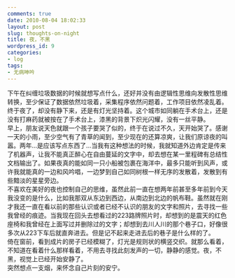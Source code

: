 ```yaml
---
comments: true
date: 2010-08-04 18:02:33
layout: post
slug: thoughts-on-night
title: 夜，不黑
wordpress_id: 9
categories:
- log
tags:
- 无病呻吟
---
```


下午在纠缠垃圾数据的时候就想写点什么，还好并没有由逻辑性思维向发散性思维转换，至少保证了数据依然垃圾着，采集程序依然问题着，工作项目依然凌乱着。终于夜了，却没有静下来，还是有灯光坚持着。这个城市如同躺在手术台上，还是没有打麻药就被按在了手术台上，漆黑的背景下炽光闪耀，没有一丝平静。  
早上，朋友说天色就跟一个孩子要哭了似的，终于在说过不久，天开始哭了。感谢一天的小雨，至少空气有了青草的闻到，至少现在的还算凉爽，让我们原谅夜的叫嚣。两年...是应该写点东西了...当我有这种想法的时候，我就知道外边肯定是传来了机器声，让我不能真正醉心在自由蔓延的文字中，却去想在某一里程碑有总结性文档输出了。如果夜真的能如同一只小船被包裹在海洋中，最多只能听到风声，或许我就能真的一边和风吟唱，一边梦到自己如同树根一样无序的发散着，发散到有些黯淡的星星旁边。  
不喜欢在美好的夜也控制自己的思维，虽然此前一直在想两年前甚至多年前到今天我没变的是什么，比如我那双从东边到西边，从南边到北边的帆布鞋。虽然就在刚才我还一直在看以前的那些认识或者已经不认识的朋友的文字和照片，去寻找一些我曾经的痕迹。当我现在回头去想看过的223路牌照片时，却想到的是震天的红色座椅和我曾经在上面写过并删除过的文字；却想到去川人川的那个巷子口，好像很多次从223下车后就直奔进去。但是记不起来走进去后的巷子是什么样的了。  
倚在窗前，看到成片的房子已经模糊了，灯光是规则状的横竖交织。就那么看着，不知道在看着什么那样看着，不用去寻找此刻发声的一切，静静的感觉。夜，不黑，视觉上已经开始安静了。  
突然想点一支烟，来怀念自己片刻的安宁。
